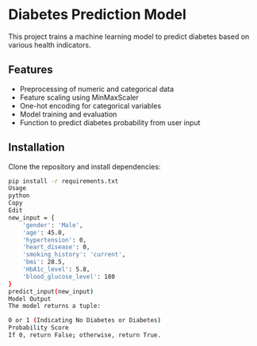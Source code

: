 # Diabetes Prediction Model

This project trains a machine learning model to predict diabetes based on various health indicators.

## Features
- Preprocessing of numeric and categorical data
- Feature scaling using MinMaxScaler
- One-hot encoding for categorical variables
- Model training and evaluation
- Function to predict diabetes probability from user input

## Installation
Clone the repository and install dependencies:

```bash
pip install -r requirements.txt
Usage
python
Copy
Edit
new_input = {
    'gender': 'Male',
    'age': 45.0,
    'hypertension': 0,
    'heart_disease': 0,
    'smoking_history': 'current',
    'bmi': 28.5,
    'HbA1c_level': 5.8,
    'blood_glucose_level': 180
}
predict_input(new_input)
Model Output
The model returns a tuple:

0 or 1 (Indicating No Diabetes or Diabetes)
Probability Score
If 0, return False; otherwise, return True.
```

